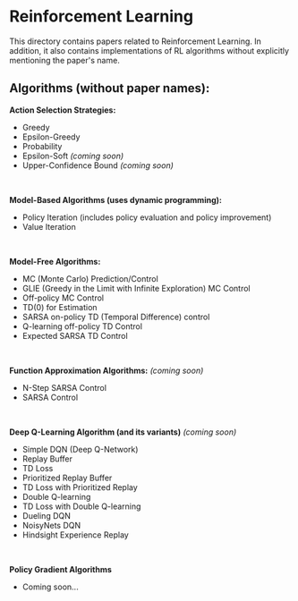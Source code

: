 # Reinforcement Learning

This directory contains papers related to Reinforcement Learning. In addition, it also contains implementations of RL algorithms without explicitly mentioning the paper's name.

## Algorithms (without paper names):

**Action Selection Strategies:**
- Greedy
- Epsilon-Greedy
- Probability
- Epsilon-Soft *(coming soon)*
- Upper-Confidence Bound *(coming soon)*

<br>

**Model-Based Algorithms (uses dynamic programming):**
- Policy Iteration (includes policy evaluation and policy improvement)
- Value Iteration

<br>

**Model-Free Algorithms:** 
- MC (Monte Carlo) Prediction/Control
- GLIE (Greedy in the Limit with Infinite Exploration) MC Control
- Off-policy MC Control
- TD(0) for Estimation
- SARSA on-policy TD (Temporal Difference) control
- Q-learning off-policy TD Control
- Expected SARSA TD Control

<br>

**Function Approximation Algorithms:** *(coming soon)*
- N-Step SARSA Control
- SARSA Control

<br>

**Deep Q-Learning Algorithm (and its variants)** *(coming soon)*
- Simple DQN (Deep Q-Network)
- Replay Buffer
- TD Loss
- Prioritized Replay Buffer
- TD Loss with Prioritized Replay
- Double Q-learning
- TD Loss with Double Q-learning
- Dueling DQN
- NoisyNets DQN
- Hindsight Experience Replay

<br>

**Policy Gradient Algorithms**

- Coming soon...